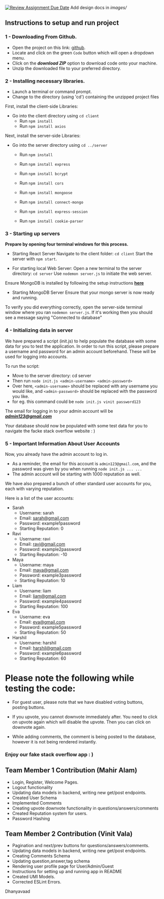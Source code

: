 [![Review Assignment Due Date](https://classroom.github.com/assets/deadline-readme-button-24ddc0f5d75046c5622901739e7c5dd533143b0c8e959d652212380cedb1ea36.svg)](https://classroom.github.com/a/tRxoBzS5)
Add design docs in *images/*

## Instructions to setup and run project

### 1 - Downloading From Github.
- Open the project on this link: [github](https://github.com/sbu-ckane-s24-cse316-pa04org/pa04-valam).
- Locate and click on the green `Code` button which will open a dropdown menu.
- Click on the ***download ZIP*** option to download code onto your machine.
- Unzip the downloaded file to your preferred directory.

### 2 - Installing necessary libraries.

- Launch a terminal or command prompt.
- Change to the directory (using 'cd') containing the unzipped project files 

First, install the client-side Libraries:
- Go into the client directory using `cd client`
  - Run `npm install`
  - Run `npm install axios`

Next, install the server-side Libraries:
- Go into the server directory using `cd ../server`
  - Run `npm install`
  - Run `npm install express`
  - Run `npm install bcrypt`
  - Run `npm install cors`
  - Run `npm install mongoose`

    <!-- Do we need these?? -->
  - Run `npm install connect-mongo`
  - Run `npm install express-session`
  - Run `npm install cookie-parser`


### 3 - Starting up servers

**Prepare by opening four terminal windows for this process.**

- Starting React Server
    Navigate to the client folder: `cd client`
    Start the server with `npm start`.

- For starting local Web Server:
    Open a new terminal to the server directory: `cd server`
    Use `nodemon server.js` to initiate the web server.

Ensure MongoDB is installed by following the setup instructions **[here](https://www.mongodb.com/docs/manual/administration/install-community/)**

- Starting MongoDB Server
  Ensure that your mongo server is now ready and running.

To verify you did everything correctly, open the server-side terminal window where you ran `nodemon server.js`. 
If it's working then you should see a message saying "Connected to database"

### 4 - Initializing data in server

We have prepared a script (init.js) to help populate the database with some data for you to test the application.
In order to run this script, please prepare a username and password for an admin account beforehand. These will be used for logging into accounts.

To run the script:
- Move to the server directory: cd server
- Then run `node init.js <admin-username> <admin-password>`
- Over here, `<admin-username>` should be replaced with any username you would like, and `<admin-password>` should be replaced with the password you like.
- for eg. this command could be `node init.js vinit password123`

The email for logging in to your admin account will be ***admin123@gmail.com***

Your database should now be populated with some test data for you to navigate the facke stack overflow website : )

### 5 - Important Information About User Accounts
Now, you already have the admin account to log in.
- As a reminder, the email for this account is `admin123@gmail.com`, and the password was given by you when running `node init.js ... ...`
- The admin account will be starting with 1000 reputation as well.

We have also prepared a bunch of other standard user accounts for you, each with varying reputation.

Here is a list of the user accounts:
- Sarah
  - Username: sarah
  - Email: sarah@gmail.com
  - Password: example1password
  - Starting Reputation: 0
- Ravi
  - Username: ravi
  - Email: ravi@gmail.com
  - Password: example2password
  - Starting Reputation: -10
- Maya
  - Username: maya
  - Email: maya@gmail.com
  - Password: example3password
  - Starting Reputation: 10
- Liam
  - Username: liam
  - Email: liam@gmail.com
  - Password: example4password
  - Starting Reputation: 100
- Eva
  - Username: eva
  - Email: eva@gmail.com
  - Password: example5password
  - Starting Reputation: 50
- Harshil
  - Username: harshil
  - Email: harshil@gmail.com
  - Password: example6password
  - Starting Reputation: 60

# Please note the following while testing the code:
- For guest user, please note that we have disabled voting buttons, posting buttons. 

- If you upvote, you cannot downvote immediately after. You need to click on upvote again which will disable the upvote. Then you can click on downvote again. 

- While adding comments, the comment is being posted to the database, however it is not being rendered instantly.

### Enjoy our fake stack overflow app : )


## Team Member 1 Contribution (Mahir Alam)
- Login, Register, Welcome Pages.
- Logout functionality
- Updating data models in backend, writing new get/post endpoints.
- Created User Schema
- Implemented Comments
- Creating upvote downvote functionality in questions/answers/comments
- Created Reputation system for users.
- Password Hashing


## Team Member 2 Contribution (Vinit Vala)
- Pagination and next/prev buttons for questions/answers/comments.
- Updating data models in backend, writing new get/post endpoints.
- Creating Comments Schema
- Updating question,answer,tag schema
- Rendering user profile page for User/Admin/Guest
- Instructions for setting up and running app in README
- Created UMI Models.
- Corrected ESLint Errors.

Dhanyavaad